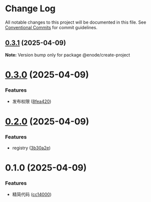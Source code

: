# Change Log

All notable changes to this project will be documented in this file.
See [Conventional Commits](https://conventionalcommits.org) for commit guidelines.

## [0.3.1](https://gitlab.xxx.com/react-library/cli/create-project/compare/@enode/create-project@0.3.0...@enode/create-project@0.3.1) (2025-04-09)

**Note:** Version bump only for package @enode/create-project

# [0.3.0](https://gitlab.xxx.com/react-library/cli/create-project/compare/@enode/create-project@0.2.0...@enode/create-project@0.3.0) (2025-04-09)

### Features

- 发布权限 ([8fea420](https://gitlab.xxx.com/react-library/cli/create-project/commit/8fea420d78b3ca29cd364d352e3a584e32f91f04))

# [0.2.0](https://gitlab.xxx.com/react-library/cli/create-project/compare/@enode/create-project@0.1.0...@enode/create-project@0.2.0) (2025-04-09)

### Features

- registry ([3b30a2e](https://gitlab.xxx.com/react-library/cli/create-project/commit/3b30a2ec43bb367f623c3fe703a67fec2c9d319a))

# 0.1.0 (2025-04-09)

### Features

- 精简代码 ([cc14000](https://gitlab.xxx.com/react-library/cli/create-project/commit/cc14000e1d125c8a0ea43fff592984f5e0abca9e))
